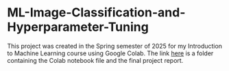 # ML-Image-Classification-and-Hyperparameter-Tuning
This project was created in the Spring semester of 2025 for my Introduction to Machine Learning course using Google Colab. The link [here](https://drive.google.com/drive/folders/1nHEGgjhur5bUItZSHu05B9tBp_d2CWFj?usp=sharing) is a folder containing the Colab notebook file and the final project report.
